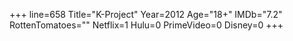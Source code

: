 +++
line=658
Title="K-Project"
Year=2012
Age="18+"
IMDb="7.2"
RottenTomatoes=""
Netflix=1
Hulu=0
PrimeVideo=0
Disney=0
+++

